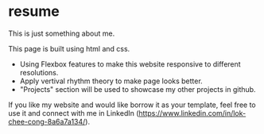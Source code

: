 # resume
This is just something about me.

This page is built using html and css. 
- Using Flexbox features to make this website responsive to different resolutions.
- Apply vertival rhythm theory to make page looks better.
- "Projects" section will be used to showcase my other projects in github.

If you like my website and would like borrow it as your template, feel free to use it and connect with me in LinkedIn (https://www.linkedin.com/in/lok-chee-cong-8a6a7a134/).